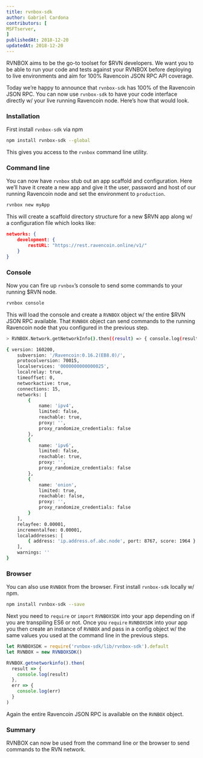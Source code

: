```yaml
---
title: rvnbox-sdk
author: Gabriel Cardona
contributors: [
MSFTserver,
]
publishedAt: 2018-12-20
updatedAt: 2018-12-20
---
```


RVNBOX aims to be the go-to toolset for $RVN developers. We want you to be able to run your code and tests against your RVNBOX before deploying to live environments and aim for 100% Ravencoin JSON RPC API coverage.

Today we’re happy to announce that `rvnbox-sdk` has 100% of the Ravencoin JSON RPC. You can now use `rvnbox-sdk` to have your code interface directly w/ your live running Ravencoin node. Here’s how that would look.

### Installation

First install `rvnbox-sdk` via npm

```bash
npm install rvnbox-sdk --global
```

This gives you access to the `rvnbox` command line utility.

### Command line

You can now have `rvnbox` stub out an app scaffold and configuration. Here we’ll have it create a new app and give it the user, password and host of our running Ravencoin node and set the environment to `production`.

```bash
rvnbox new myApp
```

This will create a scaffold directory structure for a new $RVN app along w/ a configuration file which looks like:

```json
networks: {
    development: {
        restURL: "https://rest.ravencoin.online/v1/"
    }
}
```

### Console

Now you can fire up `rvnbox`’s console to send some commands to your running $RVN node.

```bash
rvnbox console
```

This will load the console and create a `RVNBOX` object w/ the entire $RVN JSON RPC available. That `RVNBOX` object can send commands to the running Ravencoin node that you configured in the previous step.

```bash
> RVNBOX.Network.getNetworkInfo().then((result) => { console.log(result); }, (err) => { console.log(err); });

{ version: 160200,
    subversion: '/Ravencoin:0.16.2(EB8.0)/',
    protocolversion: 70015,
    localservices: '0000000000000025',
    localrelay: true,
    timeoffset: 0,
    networkactive: true,
    connections: 15,
    networks: [
        {
            name: 'ipv4',
            limited: false,
            reachable: true,
            proxy: '',
            proxy_randomize_credentials: false
        },
        {
            name: 'ipv6',
            limited: false,
            reachable: true,
            proxy: '',
            proxy_randomize_credentials: false
        },
        {
            name: 'onion',
            limited: true,
            reachable: false,
            proxy: '',
            proxy_randomize_credentials: false
        }
    ],
    relayfee: 0.00001,
    incrementalfee: 0.00001,
    localaddresses: [
        { address: 'ip.address.of.abc.node', port: 8767, score: 1964 }
    ],
    warnings: ''
}
```

### Browser

You can also use `RVNBOX` from the browser. First install `rvnbox-sdk` locally w/ npm.

```bash
npm install rvnbox-sdk --save
```

Next you need to `require` or `import` `RVNBOXSDK` into your app depending on if you are transpiling ES6 or not. Once you `require` `RVNBOXSDK` into your app you then create an instance of `RVNBOX` and pass in a config object w/ the same values you used at the command line in the previous steps.

```javascript
let RVNBOXSDK = require('rvnbox-sdk/lib/rvnbox-sdk').default
let RVNBOX = new RVNBOXSDK()

RVNBOX.getnetworkinfo().then(
  result => {
    console.log(result)
  },
  err => {
    console.log(err)
  }
)
```

Again the entire Ravencoin JSON RPC is available on the `RVNBOX` object.

### Summary

RVNBOX can now be used from the command line or the browser to send commands to the RVN network.
